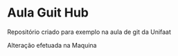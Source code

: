 # Aula Guit Hub
Repositório criado para exemplo na aula de git da Unifaat

Alteração efetuada na Maquina
